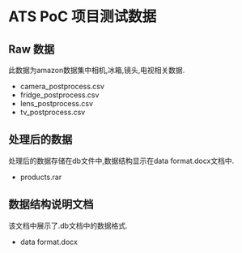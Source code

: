 # ATS PoC 项目测试数据
## Raw 数据
此数据为amazon数据集中相机,冰箱,镜头,电视相关数据.
- camera_postprocess.csv
- fridge_postprocess.csv
- lens_postprocess.csv
- tv_postprocess.csv
## 处理后的数据
处理后的数据存储在db文件中,数据结构显示在data format.docx文档中.
- products.rar
## 数据结构说明文档
该文档中展示了.db文档中的数据格式.
- data format.docx
